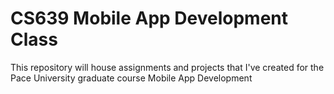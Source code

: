 # CS639 Mobile App Development Class

This repository will house assignments and projects that I've created for the Pace University graduate course Mobile App Development
